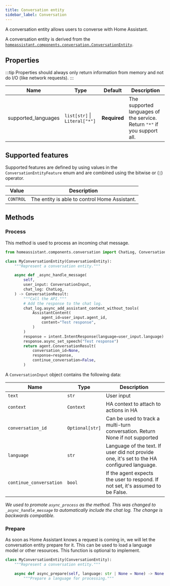 ```yaml
---
title: Conversation entity
sidebar_label: Conversation
---
```


A conversation entity allows users to converse with Home Assistant.

A conversation entity is derived from the  [`homeassistant.components.conversation.ConversationEntity`](https://github.com/home-assistant/core/blob/dev/homeassistant/components/conversation/entity.py).

## Properties

:::tip
Properties should always only return information from memory and not do I/O (like network requests).
:::

| Name | Type | Default | Description
| ---- | ---- | ------- | -----------
| supported_languages | `list[str]` \| `Literal["*"]` | **Required** | The supported languages of the service. Return `"*"` if you support all.

## Supported features

Supported features are defined by using values in the `ConversationEntityFeature` enum
and are combined using the bitwise or (`|`) operator.

| Value                      | Description
| -------------------------- | -------------------------------------------------------------------------------------------
| `CONTROL`       | The entity is able to control Home Assistant.

## Methods

### Process

This method is used to process an incoming chat message.

```python
from homeassistant.components.conversation import ChatLog, ConversationEntity

class MyConversationEntity(ConversationEntity):
    """Represent a conversation entity."""

    async def _async_handle_message(
        self,
        user_input: ConversationInput,
        chat_log: ChatLog,
    ) -> ConversationResult:
        """Call the API."""
        # Add the response to the chat log.
        chat_log.async_add_assistant_content_without_tools(
            AssistantContent(
                agent_id=user_input.agent_id,
                content="Test response",
            )
        )
        response = intent.IntentResponse(language=user_input.language)
        response.async_set_speech("Test response")
        return agent.ConversationResult(
            conversation_id=None,
            response=response,
            continue_conversation=False,
        )
```

A `ConversationInput` object contains the following data:

| Name | Type | Description
| ---- | ---- | -----------
| `text` | `str` | User input
| `context` | `Context` | HA context to attach to actions in HA
| `conversation_id` | `Optional[str]` | Can be used to track a multi-turn conversation. Return None if not supported
| `language` | `str` | Language of the text. If user did not provide one, it's set to the HA configured language.
| `continue_conversation` | `bool` | If the agent expects the user to respond. If not set, it's assumed to be False.

_We used to promote `async_process` as the method. This was changed to `_async_handle_message` to automatically include the chat log. The change is backwards compatible._

### Prepare

As soon as Home Assistant knows a request is coming in, we will let the conversation entity prepare for it. This can be used to load a language model or other resources. This function is optional to implement.

```python
class MyConversationEntity(ConversationEntity):
    """Represent a conversation entity."""

    async def async_prepare(self, language: str | None = None) -> None:
        """Prepare a language for processing."""
```
